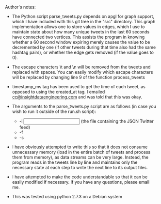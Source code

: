 Author's notes:

- The Python script parse_tweets.py depends on apgl for graph support, which I have included with this git tree in the "src" directory. This graph implementation allows one to store values in edges, which I use to maintain state about how many unique tweets in the last 60 seconds have connected two vertices. This assists the program in knowing whether a 60 second window expiring merely causes the value to be decremented by one (if other tweets during that time also had the same hashtag pairs), or whether the edge gets removed (if the value goes to 0).

- The escape characters \t and \n will be removed from the tweets and replaced with spaces. You can easily modify which escape characters will be replaced by changing line 9 of the function process_tweets

- timestamp_ms tag has been used to get the time of each tweet, as opposed to using the created_at tag. I emailed cc@insightdataengineering.com and was told that this was okay.

- The arguments to the parse_tweets.py script are as follows (in case you wish to run it outside of the run.sh script):
    * -i <input file> (the file containing the JSON Twitter feed)
    * -f <output file for first feature>
    * -s <output file for second feature>

- I have obviously attempted to write this so that it does not consume unnecessary memory (load in the entire batch of tweets and process them from memory), as data streams can be very large. Instead, the program reads in the tweets line by line and maintains only the necessary state at each step to write the next line to its output files.

- I have attempted to make the code understandable so that it can be easily modified if necessary. If you have any questions, please email me.

- This was tested using python 2.7.3 on a Debian system